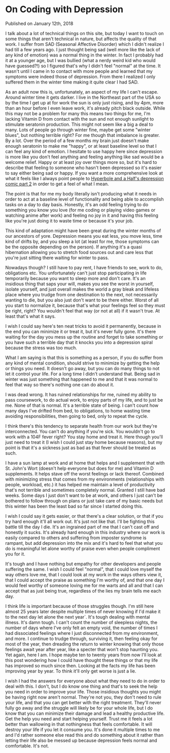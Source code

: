 # On Coding with Depression
Published on January 12th, 2018

I talk about a lot of technical things on this site, but today I want to touch
on some things that aren't technical in nature, but affects the quality of that
work. I suffer from SAD (Seasonal Affective Disorder) which I didn't realize I had
till a few years ago. I just thought being sad (well more like the lack
of any kind of emotion) was a normal thing in the winter. In fact I probably had
it at a younger age, but I was bullied (what a nerdy weird kid who would have guessed?!)
so I figured that's why I didn't feel "normal" at the time. It wasn't until
I came in to contact with more people and learned that my symptoms were indeed
those of depression. From there I realized I only suffered them in the winter time
making it quite clear I had SAD.

As an adult now this is, unfortunately, an aspect of my life I can't
escape. Around winter time it gets darker. I live in the Northeast part of the USA
so by the time I get up at for work the sun is only just rising, and by 4pm,
more than an hour before I even leave work, it's already pitch black
outside. While this may not be a problem for many this means two things for me,
I'm lacking Vitamin D from contact with the sun and not enough sunlight to
stimulate seratonin production. This might not seem like a big a deal to many.
Lots of people go through winter fine, maybe get some "winter blues", but nothing
terrible right? For me though that imbalance is greater. By a lot. Over the period
of a few months my brain just doesn't make enough seratonin to make me "happy", or
at least baseline level so that I can feel any kind of emotion. I hesitate to
use happy here since depression is more like you don't feel anything and feeling
anything like sad would be a welcome relief. Happy or at least joy over things
more so, but it's hard to describe that feeling to someone who hasn't been
depressed so it's easier to say either being sad or happy. If you want a more
comprehensive look at what it feels like I always point people to [Hyperbole and
a Half's depression comic part 2](https://hyperboleandahalf.blogspot.com/2013/05/depression-part-two.html)
in order to get a feel of what I mean.

The point is that for me my body literally isn't producing what it
needs in order to act at a baseline level of functionality and being able to
accomplish tasks on a day to day basis. Honestly, it's an odd feeling trying to do something
you know you love (for me coding or playing video games or watching anime after work)
and feeling no joy in it and having this feeling like you're just doing it to waste time or
because it's your job.

This kind of adaptation might have been great during the winter months of our
ancestors of yore. Depression means you eat less, you move less, time kind of
drifts by, and you sleep a lot (at least for me, those symptoms can be the
opposite depending on the person). If anything it's a quasi hibernation allowing
you to stretch food sources out and care less that you're just sitting there
waiting for winter to pass.

Nowadays though? I still have to pay rent, I have friends to see, work to do,
obligations etc. You unfortunately can't just stop participating in life temporarily
because you want to sleep more and don't care. It's an insidious thing that
saps your will, makes you see the worst in yourself, isolate yourself, and just
overall makes the world a gray bleak and lifeless place where you trudge from
one destination to the next, not necessarily wanting to die, but you also just
don't want to be there either. Worst of all you start to normalize it, because
that's what your feelings feel so they must be right, right? You wouldn't feel
that way (or not at all) if it wasn't true. At least that's what it says.

I wish I could say here's ten neat tricks to avoid it permanently, because in the
end you can minimize it or treat it, but it's never fully gone. It's there waiting for
the day you mess up the routine and forget to take something or you have such a
terrible day that it knocks you into a depression spiral because the stress was
too much.

What I am saying is that this is something as a person, if you do suffer from
any kind of mental condition, should strive to minimize by getting the help or
things you need. It doesn't go away, but you can do many things to not let it
control your life. For a long time I didn't understand that. Being sad in winter
was just something that happened to me and that it was normal to feel that way so there's
nothing one can do about it.

I was dead wrong. It has ruined relationships for me, ruined my ability to pass
coursework, to do actual work, to enjoy parts of my life, and to just be me.
None of that is normal. It's a terrible state of being. I can't count how many
days I've drifted from bed, to obligations, to home wasting time avoiding
responsibilities, then going to bed, only to repeat the cycle.

I think there's this tendency to separate health from our work but they're
interconnected. You can't do anything if you're sick. You wouldn't go to work with
a 104F fever right? You stay home and treat it. Here though you'll just need to
treat it (I wish I could just stay home because reasons), but my point is that
it's a sickness just as bad as that fever should be treated as such.

I have a sun lamp at work and at home that helps and I supplement that with St.
John's Wort (doesn't help everyone but does for me) and Vitamin D supplements.
It helps stave off the worst feelings or lack thereof. Combined with minimizing
stress that comes from my environments (relationships with people, workload,
etc.) it has helped me maintain a level of productivity that's not terrible and
sometimes completely normal. Granted I still have bad weeks. Some days I just
don't want to be at work, and others I just can't be bothered to follow through
on plans or just take care of my basic needs but this winter has been the least
bad so far since I started doing this.

I wish I could say it gets easier, or that there's a clear solution, or that if
you try hard enough it'll all work out. It's just not like that. I'll be
fighting this battle till the day I die. It's an ingrained part of me that
I can't cast off and honestly it sucks. It's already hard enough in this
industry where our work is easily compared to others and suffering from imposter
syndrome is rampant, but add depression into the mix and it's hard to feel that
what you do is meaningful let alone worthy of praise even when people compliment
you for it.

It's tough and I have nothing but empathy for other developers and people
suffering the same. I wish I could feel "normal", that I could love myself the
way others love me, that I could look at my work in the ways others view it,
that I could accept the praise as something I'm worthy of, and that one day
I would feel worthy of someone loving me for me warts and all and that I can
accept that as just being true, regardless of the lies my brain tells me each
day.

I think life is important because of those struggles though. I'm still here
almost 25 years later despite multiple times of never knowing if I'd make it
to the next day let alone the next year`. It's tough dealing with mental illness.
It's damn tough. I can't count the number of sleepless nights, the number of days
where I've only felt an empty void, the number of times I had dissociated feelings
where I just disconnected from my environment, and more. I continue to trudge through,
surviving it, then feeling okay for most of the year, then dreading the return
to winter knowing that only those feelings await year after year, like a specter
that won't stop haunting you. Yet again, here I am. I hope maybe ten to twenty
years from now I'll look at this post wondering how I could have thought these
things or that my life has improved so much since then. Looking at the facts my
life has been improving year by year. To think it'll only get worse is just
a lie.

I wish I had the answers for everyone about what they need to do in order to
deal with this. I don't, but I do know one thing and that's to seek the help you
need in order to improve your life. Those insidious thoughts you might be having
right now aren't normal. They're not you, they don't need to rule your life, and
that you can get better with the right treatment. They'll never fully go away
and the struggle will likely be for your whole life, but I do know that you can
minimize their damage and lead a healthy productive life. Get the help you need
and start helping yourself. Trust me it feels a lot better than wallowing in
that nothingness that feels comfortable. It will destroy your life if you let it
consume you. It's done it multiple times to me and I'd rather someone else read
this and do something about it rather than letting their life also be messed up
because depression feels normal and comfortable. It's not.

